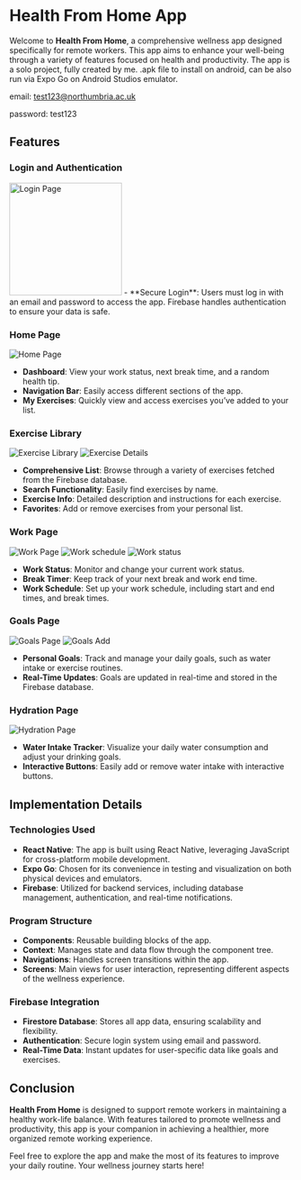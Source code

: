 # Health From Home App

Welcome to **Health From Home**, a comprehensive wellness app designed specifically for remote workers. This app aims to enhance your well-being through a variety of features focused on health and productivity. The app is a solo project, fully created by me.
.apk file to install on android, can be also run via Expo Go on Android Studios emulator. 

email: test123@northumbria.ac.uk

password: test123

## Features

### Login and Authentication
<img src="images/login_page.png" alt="Login Page" width="200"/>
- **Secure Login**: Users must log in with an email and password to access the app. Firebase handles authentication to ensure your data is safe.

### Home Page
![Home Page](images/home_page.png)
- **Dashboard**: View your work status, next break time, and a random health tip.
- **Navigation Bar**: Easily access different sections of the app.
- **My Exercises**: Quickly view and access exercises you’ve added to your list.

### Exercise Library
![Exercise Library](images/exercise_page.png) ![Exercise Details](images/exercise_details.png)
- **Comprehensive List**: Browse through a variety of exercises fetched from the Firebase database.
- **Search Functionality**: Easily find exercises by name.
- **Exercise Info**: Detailed description and instructions for each exercise.
- **Favorites**: Add or remove exercises from your personal list.

### Work Page
![Work Page](images/work_page.png) ![Work schedule](images/work_schedule.png) ![Work status](images/work_status.png)
- **Work Status**: Monitor and change your current work status.
- **Break Timer**: Keep track of your next break and work end time.
- **Work Schedule**: Set up your work schedule, including start and end times, and break times.

### Goals Page
![Goals Page](images/goals_page.png) ![Goals Add](images/goals_add.png)
- **Personal Goals**: Track and manage your daily goals, such as water intake or exercise routines.
- **Real-Time Updates**: Goals are updated in real-time and stored in the Firebase database.

### Hydration Page
![Hydration Page](images/hydration_page.png)
- **Water Intake Tracker**: Visualize your daily water consumption and adjust your drinking goals.
- **Interactive Buttons**: Easily add or remove water intake with interactive buttons.

## Implementation Details

### Technologies Used
- **React Native**: The app is built using React Native, leveraging JavaScript for cross-platform mobile development.
- **Expo Go**: Chosen for its convenience in testing and visualization on both physical devices and emulators.
- **Firebase**: Utilized for backend services, including database management, authentication, and real-time notifications.

### Program Structure
- **Components**: Reusable building blocks of the app.
- **Context**: Manages state and data flow through the component tree.
- **Navigations**: Handles screen transitions within the app.
- **Screens**: Main views for user interaction, representing different aspects of the wellness experience.

### Firebase Integration
- **Firestore Database**: Stores all app data, ensuring scalability and flexibility.
- **Authentication**: Secure login system using email and password.
- **Real-Time Data**: Instant updates for user-specific data like goals and exercises.

## Conclusion

**Health From Home** is designed to support remote workers in maintaining a healthy work-life balance. With features tailored to promote wellness and productivity, this app is your companion in achieving a healthier, more organized remote working experience.

Feel free to explore the app and make the most of its features to improve your daily routine. Your wellness journey starts here!
